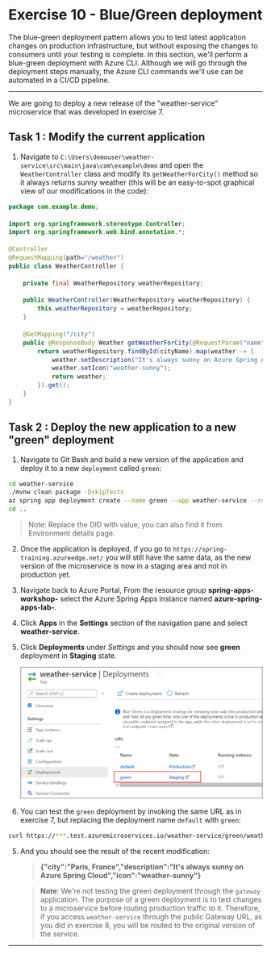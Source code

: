 # Exercise 10 - Blue/Green deployment

The blue-green deployment pattern allows you to test latest application changes on production infrastructure, but without exposing the changes to consumers until your testing is complete. In this section, we'll perform a blue-green deployment with Azure CLI. Although we will go through the deployment steps manually, the Azure CLI commands we'll use can be automated in a CI/CD pipeline.

---

We are going to deploy a new release of the "weather-service" microservice that was developed in exercise 7.

## Task 1 : Modify the current application

1. Navigate to `C:\Users\demouser\weather-service\src\main\java\com\example\demo` and open the `WeatherController` class and modify its `getWeatherForCity()` method so it always returns sunny weather (this will be an easy-to-spot graphical view of our modifications in the code):

```java
package com.example.demo;

import org.springframework.stereotype.Controller;
import org.springframework.web.bind.annotation.*;

@Controller
@RequestMapping(path="/weather")
public class WeatherController {

    private final WeatherRepository weatherRepository;

    public WeatherController(WeatherRepository weatherRepository) {
        this.weatherRepository = weatherRepository;
    }

    @GetMapping("/city")
    public @ResponseBody Weather getWeatherForCity(@RequestParam("name") String cityName) {
        return weatherRepository.findById(cityName).map(weather -> {
            weather.setDescription("It's always sunny on Azure Spring Apps");
            weather.setIcon("weather-sunny");
            return weather;
        }).get();
    }
}
```

## Task 2 : Deploy the new application to a new "green" deployment

1. Navigate to Git Bash and build a new version of the application and deploy it to a new `deployment` called `green`:

```bash
cd weather-service
./mvnw clean package -DskipTests
az spring app deployment create --name green --app weather-service --runtime-version Java_17 -s azure-spring-apps-lab-DID --artifact-path target/demo-0.0.1-SNAPSHOT.jar
cd ..
```

> Note: Replace the DID with **<inject key="DeploymentID" enableCopy="false"/>** value, you can also find it from Environment details page.

2. Once the application is deployed, if you go to `https://spring-training.azureedge.net/` you will still have the same data, as the new version of the microservice is now in a staging area and not in production yet.

3. Navigate back to Azure Portal, From the resource group **spring-apps-workshop-<inject key="DeploymentID" enableCopy="false"/>** select the Azure Spring Apps instance named **azure-spring-apps-lab-<inject key="DeploymentID" enableCopy="false"/>**.

4. Click **Apps** in the **Settings** section of the navigation pane and select **weather-service**.

5. Click **Deployments** under *Settings* and you should now see **green** deployment in **Staging** state.

   ![Deployment Pane](../media/staging.png)

4. You can test the `green` deployment by invoking the same URL as in exercise 7, but replacing the deployment name `default` with `green`:

```bash
curl https://***.test.azuremicroservices.io/weather-service/green/weather/city?name=Paris%2C%20France
```

5. And you should see the result of the recent modification:

   > **{"city":"Paris, France","description":"It's always sunny on Azure Spring Cloud","icon":"weather-sunny"}**


   > **Note**: We're not testing the green deployment through the `gateway` application. The purpose of a green deployment is to test changes to a microservice before routing production traffic to it. Therefore, if you access `weather-service` through the public Gateway URL, as you did in exercise 8, you will be routed to the original version of the service.

---
